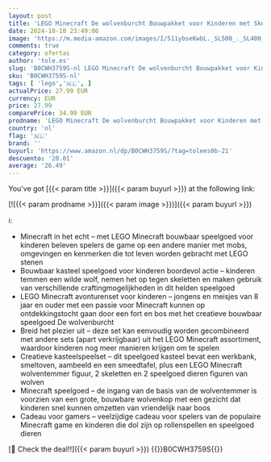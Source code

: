 ```yaml
---
layout: post
title: 'LEGO Minecraft De wolvenburcht Bouwpakket voor Kinderen met Skeletthema  Kasteel Speelgoed  Rollenspel Cadeau voor Meisjes en Jongens vanaf 8 jaar 21261'
date: 2024-10-10 23:49:06
image: 'https://m.media-amazon.com/images/I/511ybseKwbL._SL500_._SL400_.jpg'
comments: true
category: ofertas
author: 'tole.es'
slug: 'B0CWH3759S-nl LEGO Minecraft De wolvenburcht Bouwpakket voor Kinderen...'
sku: 'B0CWH3759S-nl'
tags: [ 'lego','🇳🇱', ]
actualPrice: 27.99 EUR
currency: EUR
price: 27.99
comparePrice: 34.99 EUR
prodname: 'LEGO Minecraft De wolvenburcht Bouwpakket voor Kinderen met Skeletthema  Kasteel Speelgoed  Rollenspel Cadeau voor Meisjes en Jongens vanaf 8 jaar 21261'
country: 'nl'
flag: '🇳🇱'
brand: ''
buyurl: 'https://www.amazon.nl/dp/B0CWH3759S/?tag=tolees0b-21'
descuento: '20.01'
average: '26.49'
---
```


You've got [{{< param title >}}]({{< param buyurl >}}) at the following link:

[![{{< param prodname >}}]({{< param image >}})]({{< param buyurl >}})

ℹ️:

- Minecraft in het echt – met LEGO Minecraft bouwbaar speelgoed voor kinderen beleven spelers de game op een andere manier met mobs, omgevingen en kenmerken die tot leven worden gebracht met LEGO stenen
- Bouwbaar kasteel speelgoed voor kinderen boordevol actie – kinderen temmen een wilde wolf, nemen het op tegen skeletten en maken gebruik van verschillende craftingmogelijkheden in dit helden speelgoed
- LEGO Minecraft avonturenset voor kinderen – jongens en meisjes van 8 jaar en ouder met een passie voor Minecraft kunnen op ontdekkingstocht gaan door een fort en bos met het creatieve bouwbaar speelgoed De wolvenburcht
- Breid het plezier uit – deze set kan eenvoudig worden gecombineerd met andere sets (apart verkrijgbaar) uit het LEGO Minecraft assortiment, waardoor kinderen nog meer manieren krijgen om te spelen
- Creatieve kasteelspeelset – dit speelgoed kasteel bevat een werkbank, smeltoven, aambeeld en een smeedtafel, plus een LEGO Minecraft wolventemmer figuur, 2 skeletten en 2 speelgoed dieren figuren van wolven
- Minecraft speelgoed – de ingang van de basis van de wolventemmer is voorzien van een grote, bouwbare wolvenkop met een gezicht dat kinderen snel kunnen omzetten van vriendelijk naar boos
- Cadeau voor gamers – veelzijdige cadeau voor spelers van de populaire Minecraft game en kinderen die dol zijn op rollenspellen en speelgoed dieren

[🛒 Check the deal!!]({{< param buyurl >}})
{{<world>}}B0CWH3759S{{</world>}}
